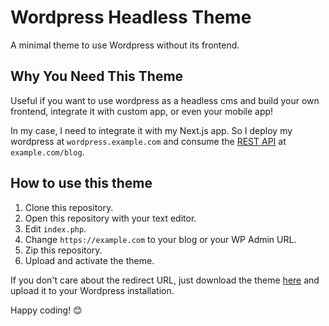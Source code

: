 # Wordpress Headless Theme

A minimal theme to use Wordpress without its frontend.

## Why You Need This Theme

Useful if you want to use wordpress as a headless cms and build your own frontend, integrate it with custom app, or even your mobile app!

In my case, I need to integrate it with my Next.js app. So I deploy my wordpress at `wordpress.example.com` and consume the [REST API](https://developer.wordpress.org/rest-api/) at `example.com/blog`.

## How to use this theme

1. Clone this repository.
2. Open this repository with your text editor.
3. Edit `index.php`.
4. Change `https://example.com` to your blog or your WP Admin URL.
5. Zip this repository.
6. Upload and activate the theme.

If you don't care about the redirect URL, just download the theme [here](https://github.com/drizki/wordpress-headless-theme/releases/tag/1.0) and upload it to your Wordpress installation.

Happy coding! 😊
